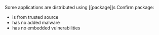 Some applications are distributed using [[package]]s
Confirm package:
- is from trusted source
- has no added malware
- has no embedded vulnerabilities